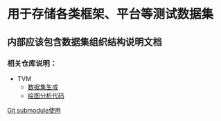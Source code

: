 # 用于存储各类框架、平台等测试数据集

## 内部应该包含数据集组织结构说明文档

### 相关仓库说明：
* TVM
    * [数据集生成](https://github.com/dos-lab/TVMPredictor)
    * [绘图分析代码](https://github.com/dos-lab/TVM-Analyze)

[Git submodule使用](https://www.aflyingfish.top/articles/bd654071b044/)